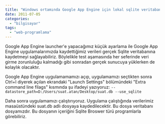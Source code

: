 ```yaml
---
title: "Windows ortamında Google App Engine için lokal sqlite veritabanı"
date: 2011-07-05
categories: 
  - "bilgisayar"
tags: 
  - "web-programlama"
---
```


Google App Engine launcher'e yapacağımız küçük ayarlama ile Google App Engine uygulamalarımızda kaydettiğimiz verileri gerçek Sqlite veritabanına kaydetmeyi sağlayabiliriz. Böylelikle test aşamasında her seferinde veri girme zorunluluğu kalmadığı gibi sonradan gerçek sunucuya yüklerken de kolaylık olacaktır.

Google App Engine uygulamamamızı açıp, uygulamamızı seçtikten sonra Ctrl+I diyerek açılan ekrandaki "Launch Settings" bölümündeki "Extra command line filags" kısmında şu ifadeyi yazıyoruz: `--datastore_path=D:/Users/suat.atan/Desktop/suat.db --use_sqlite`

Daha sonra uygulamamızı çalıştırıyoruz. Uygulama çalıştığında verilerimiz masaüstündeki suat.db adlı dosyaya kaydedilecektir. Bu dosya veritabanı dosyamızdır. Bu dosyanın içeriğini Sqlite Broswer türü programlarla görebiliriz.

